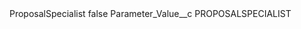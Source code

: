 <?xml version="1.0" encoding="UTF-8"?>
<CustomMetadata xmlns="http://soap.sforce.com/2006/04/metadata" xmlns:xsi="http://www.w3.org/2001/XMLSchema-instance" xmlns:xsd="http://www.w3.org/2001/XMLSchema">
    <label>ProposalSpecialist</label>
    <protected>false</protected>
    <values>
        <field>Parameter_Value__c</field>
        <value xsi:type="xsd:string">PROPOSALSPECIALIST</value>
    </values>
</CustomMetadata>
